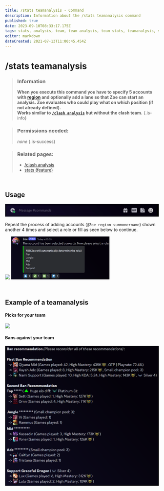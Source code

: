 ```yaml
---
title: /stats teamanalysis - Command
description: Information about the /stats teamanalysis command
published: true
date: 2023-09-10T08:33:17.175Z
tags: stats, analysis, team, team analysis, team stats, teamanalysis, stats teamanalysis
editor: markdown
dateCreated: 2021-07-13T11:00:45.454Z
---
```


# /stats teamanalysis

>### Information
>**When you execute this command you have to specify 5 accounts with [region](/en/terms/region) and optionally add a lane so that Zoe can start an analysis. Zoe evaluates who could play what on which position (if not already defined).** <br>
>**Works similar to [`/clash analysis`](https://wiki.zoe-discord-bot.ch/en/commands/clash/analysis) but without the clash team.**
>{.is-info}

>### Permissions needed:
> *none*
>{.is-success}

>### Related pages:
>- [/clash analysis](https://wiki.zoe-discord-bot.ch/en/commands/clash/analysis)
>- [stats (feature)](https://wiki.zoe-discord-bot.ch/en/commands/stats)

<br>

## Usage

![en_stats_teamanalysis_command.gif](/en_/en_stats_teamanalysis_command.gif)

Repeat the process of adding accounts (`@Zoe region summonername`) shown another 4 times and select a role or fill as seen below to continue.

![](/en_/en_stats_teamanalysis_1.gif)
<img src="/en_/en_stats_teamanalysis_2.png" width="64%" img>

<br>

##   Example of a teamanalysis
#### Picks for your team
![](/en_/en_stats_teamanalysis_picks.png)
<br>
#### Bans against your team
![](/en_/en_stats_teamanalysis_bans.png)


